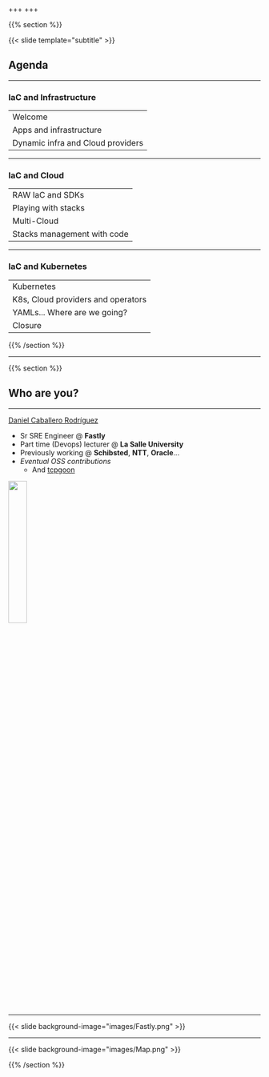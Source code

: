 +++
+++

{{% section %}}

{{< slide template="subtitle" >}}

## Agenda

---

### IaC and Infrastructure

|  |
|---|
| Welcome |
| Apps and infrastructure |
| Dynamic infra and Cloud providers |

---

### IaC and Cloud

|  |
|---|
| RAW IaC and SDKs |
| Playing with stacks |
| Multi-Cloud |
| Stacks management with code |

---

### IaC and Kubernetes

|  |
|---|
| Kubernetes |
| K8s, Cloud providers and operators |
| YAMLs... Where are we going? |
| Closure |

{{% /section %}}

---

{{% section %}}

## Who are you?

---

[Daniel Caballero Rodríguez](https://www.linkedin.com/in/danicaba/)

* Sr SRE Engineer @ **Fastly**
* Part time (Devops) lecturer @ **La Salle University**
* Previously working @ **Schibsted**, **NTT**, **Oracle**...
* *Eventual OSS contributions*
    * And [tcpgoon](https://github.com/dachad/tcpgoon)

<img src="images/publicProfileSmall.jpg" style="width:27%;">

---

{{< slide background-image="images/Fastly.png" >}}

---

{{< slide background-image="images/Map.png" >}}

{{% /section %}}
